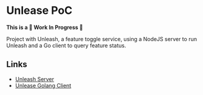 # Unlease PoC

**This is a 🚧 Work In Progress 🚧**

Project with Unleash, a feature toggle service, using a NodeJS server to run Unleash and a Go client to query feature status.

## Links

* [Unleash Server](Unleash/unleash)
* [Unlease Golang Client](Unleash/unleash-client-go)